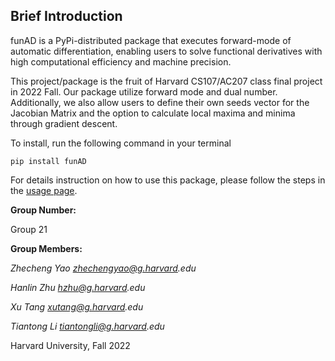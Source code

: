 ## Brief Introduction

funAD is a PyPi-distributed package that executes forward-mode of automatic differentiation, enabling users to solve functional derivatives with high computational efficiency and machine precision.

This project/package is the fruit of Harvard CS107/AC207 class final project in 2022 Fall. Our package utilize forward mode and dual number. Additionally, we also allow users to define their own seeds vector for the Jacobian Matrix and the option to calculate local maxima and minima through gradient descent.

To install, run the following command in your terminal

`pip install funAD`

For details instruction on how to use this package, please follow the steps in the [usage page](https://code.harvard.edu/CS107/team21/tree/main/docs/documentation.ipynb).

**Group Number:**

Group 21

**Group Members:**

_Zhecheng Yao zhechengyao@g.harvard.edu_

_Hanlin Zhu hzhu@g.harvard.edu_

_Xu Tang xutang@g.harvard.edu_

_Tiantong Li tiantongli@g.harvard.edu_

Harvard University, Fall 2022